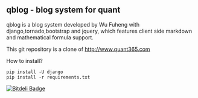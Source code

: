 
## qblog - blog system for quant

qblog is a blog system developed by Wu Fuheng with django,tornado,bootstrap and jquery, which features client side markdown and mathematical formula support.

This git repository is a clone of http://www.quant365.com

How to install?

```
pip install -U django
pip install -r requirements.txt
```


[![Bitdeli Badge](https://d2weczhvl823v0.cloudfront.net/henrywoo/qblog/trend.png)](https://bitdeli.com/free "Bitdeli Badge")

